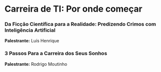 # Carreira de TI: Por onde começar

### Da Ficção Científica para a Realidade: Predizendo Crimos com Inteligência Artificial
**Palestrante:** Luís Henrique

### 3 Passos Para a Carreira dos Seus Sonhos
**Palestrante:** Rodrigo Moutinho
